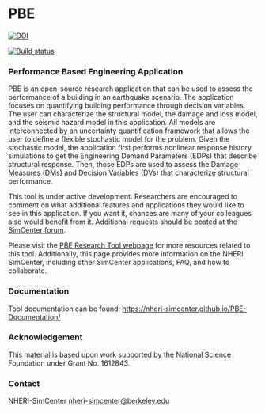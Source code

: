 # PBE

[![DOI](https://zenodo.org/badge/DOI/10.5281/zenodo.3491145.svg)](https://doi.org/10.5281/zenodo.3491145)

[![Build status](https://ci.appveyor.com/api/projects/status/qwb2ijro9m27acye?svg=true)](https://ci.appveyor.com/project/fmckenna/pbe)

### Performance Based Engineering Application ###

PBE is an open-source research application that can be used to assess the performance of a building in an earthquake scenario. The application focuses on quantifying building performance through decision variables. The user can characterize the structural model, the damage and loss model, and the seismic hazard model in this application. All models are interconnected by an uncertainty quantification framework that allows the user to define a flexible stochastic model for the problem. Given the stochastic model, the application first performs nonlinear response history simulations to get the Engineering Demand Parameters (EDPs) that describe structural response. Then, those EDPs are used to assess the Damage Measures (DMs) and Decision Variables (DVs) that characterize structural performance.

This tool is under active development. Researchers are encouraged to comment on what additional features and applications they would like to see in this application. If you want it, chances are many of your colleagues also would benefit from it. Additional requests should be posted at the [SimCenter forum](https://simcenter-messageboard.designsafe-ci.org/smf/index.php?board=7.0).


Please visit the [PBE Research Tool webpage](https://simcenter.designsafe-ci.org/research-tools/pbe-application/)
for more resources related to this tool. Additionally, this page
provides more information on the NHERI SimCenter, including other SimCenter
applications, FAQ, and how to collaborate.

### Documentation

Tool documentation can be found: https://nheri-simcenter.github.io/PBE-Documentation/

### Acknowledgement

This material is based upon work supported by the National Science Foundation under Grant No. 1612843.

### Contact

NHERI-SimCenter nheri-simcenter@berkeley.edu

